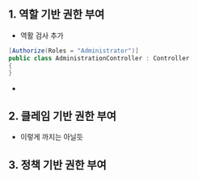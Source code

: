 ## 1. 역할 기반 권한 부여
* 역활 검사 추가
```csharp
[Authorize(Roles = "Administrator")]
public class AdministrationController : Controller
{
}
```
* 
## 2. 클레임 기반 권한 부여
* 이렇게 까지는 아닐듯


## 3. 정책 기반 권한 부여